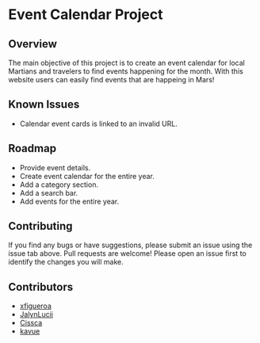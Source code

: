 # Event Calendar Project

## Overview 

The main objective of this project is to create an event calendar for local Martians and travelers to find events happening for the month. With this website users can easily find events that are happeing in Mars!

## Known Issues

* Calendar event cards is linked to an invalid URL.

## Roadmap

* Provide event details.
* Create event calendar for the entire year.
* Add a category section.
* Add a search bar.
* Add events for the entire year.

## Contributing 

If you find any bugs or have suggestions, please submit an issue using the issue tab above. Pull requests are welcome! Please open an issue first to identify the changes you will make.

## Contributors

* <a href="https://github.com/xfigueroa">xfigueroa</a>
* <a href="https://github.com/JalynLucii">JalynLucii</a>
* <a href="https://github.com/Cissca">Cissca</a> 
* <a href="https://github.com/kavue">kavue</a>


